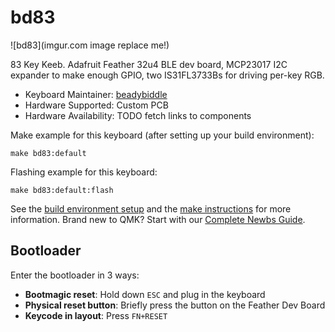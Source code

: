 # bd83

![bd83](imgur.com image replace me!)

83 Key Keeb.
Adafruit Feather 32u4 BLE dev board, MCP23017 I2C expander to make enough GPIO, two IS31FL3733Bs for driving per-key RGB.

* Keyboard Maintainer: [beadybiddle](https://github.com/beadybiddle)
* Hardware Supported: Custom PCB
* Hardware Availability: TODO fetch links to components

Make example for this keyboard (after setting up your build environment):

    make bd83:default

Flashing example for this keyboard:

    make bd83:default:flash

See the [build environment setup](https://docs.qmk.fm/#/getting_started_build_tools) and the [make instructions](https://docs.qmk.fm/#/getting_started_make_guide) for more information. Brand new to QMK? Start with our [Complete Newbs Guide](https://docs.qmk.fm/#/newbs).

## Bootloader

Enter the bootloader in 3 ways:

* **Bootmagic reset**: Hold down `ESC` and plug in the keyboard
* **Physical reset button**: Briefly press the button on the Feather Dev Board
* **Keycode in layout**: Press `FN+RESET`
